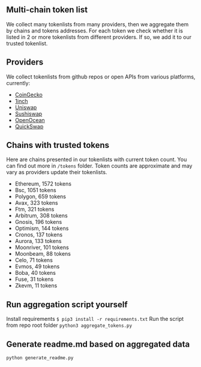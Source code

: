 
## Multi-chain token list 
We collect many tokenlists from many providers, then we aggregate them by chains and tokens addresses. 
For each token we check whether it is listed in 2 or more tokenlists from different providers. If so, 
we add it to our trusted tokenlist.

## Providers
We collect tokenlists from github repos or open APIs from various platforms, currently:
- [CoinGecko](https://www.coingecko.com/)
- [1inch](https://app.1inch.io/)
- [Uniswap](https://uniswap.org/)
- [Sushiswap](https://www.sushi.com/)
- [OpenOcean](https://openocean.finance/)
- [QuickSwap](https://quickswap.exchange/#/swap)

## Chains with trusted tokens
Here are chains presented in our tokenlists with current token count. You can find out more in `/tokens` folder.
Token counts are approximate and may vary as providers update their tokenlists.
- Ethereum, 1572 tokens
- Bsc, 1051 tokens
- Polygon, 659 tokens
- Avax, 323 tokens
- Ftm, 321 tokens
- Arbitrum, 308 tokens
- Gnosis, 196 tokens
- Optimism, 144 tokens
- Cronos, 137 tokens
- Aurora, 133 tokens
- Moonriver, 101 tokens
- Moonbeam, 88 tokens
- Celo, 71 tokens
- Evmos, 49 tokens
- Boba, 40 tokens
- Fuse, 31 tokens
- Zkevm, 11 tokens

## Run aggregation script yourself
Install requirements
```$ pip3 install -r requirements.txt```
Run the script from repo root folder
```python3 aggregate_tokens.py```
## Generate readme.md based on aggregated data
```bash
python generate_readme.py
```
